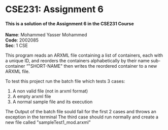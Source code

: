 # CSE231: Assignment 6

#### This is a solution of the Assignment 6 in the CSE231 Course
  
**Name**: Mohammed Yasser Mohammed  
**Code**: 2002085  
**Sec**: 1 CSE  

This program reads an ARXML file containing a list of containers, each with a unique ID, and reorders the containers alphabetically by their name sub-container “"SHORT-NAME" then writes the reordered container to a new ARXML file.  
  
To test this project run the batch file which tests 3 cases:
1. A non valid file (not in arxml format)
2. A empty arxml file
3. A normal sample file and its execution

The Output of the batch file sould fail for the first 2 cases and throws an exception in the terminal
The third case should run normally and create a new file called "sampleTest1_mod.arxml"
